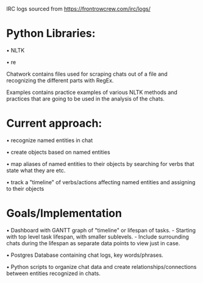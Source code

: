 IRC logs sourced from https://frontrowcrew.com/irc/logs/

# Python Libraries:

• NLTK

• re


Chatwork contains files used for scraping chats out of a file and recognizing the different parts with RegEx.

Examples contains practice examples of various NLTK methods and practices that are going to be used in the analysis of the chats.

# Current approach:

• recognize named entities in chat

• create objects based on named entities

• map aliases of named entities to their objects by searching for verbs that state what they are etc.

• track a "timeline" of verbs/actions affecting named entities and assigning to their objects

# Goals/Implementation

• Dashboard with GANTT graph of "timeline" or lifespan of tasks.
    - Starting with top level task lifespan, with smaller sublevels.
    - Include surrounding chats during the lifespan as separate data points to view just in case.

• Postgres Database containing chat logs, key words/phrases.

• Python scripts to organize chat data and create relationships/connections between entities recognized in chats.